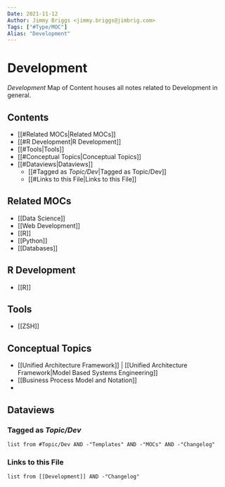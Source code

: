 ```yaml
---
Date: 2021-11-12
Author: Jimmy Briggs <jimmy.briggs@jimbrig.com>
Tags: ["#Type/MOC"]
Alias: "Development"
---
```


# Development

*Development* Map of Content houses all notes related to Development in general.

## Contents

- [[#Related MOCs|Related MOCs]]
- [[#R Development|R Development]]
- [[#Tools|Tools]]
- [[#Conceptual Topics|Conceptual Topics]]
- [[#Dataviews|Dataviews]]
	- [[#Tagged as *Topic/Dev*|Tagged as Topic/Dev]]
	- [[#Links to this File|Links to this File]]


## Related MOCs

- [[Data Science]]
- [[Web Development]]
- [[R]]
- [[Python]]
- [[Databases]]

## R Development

- [[R]]


## Tools

- [[ZSH]]

## Conceptual Topics

- [[Unified Architecture Framework]] | [[Unified Architecture Framework|Model Based Systems Engineering]]
- [[Business Process Model and Notation]]
- 

## Dataviews

### Tagged as *Topic/Dev*

```dataview
list from #Topic/Dev AND -"Templates" AND -"MOCs" AND -"Changelog"
```

### Links to this File

```dataview
list from [[Development]] AND -"Changelog"
```